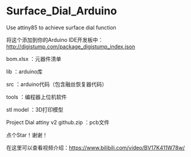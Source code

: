 # Surface_Dial_Arduino
Use attiny85 to achieve surface dial function

将这个添加到你的Arduino IDE开发板中：http://digistump.com/package_digistump_index.json

bom.xlsx ：元器件清单

lib ：arduino库

src ：arduino代码（包含融丝恢复器代码）

tools ：编程器上位机软件

stl model ：3D打印模型

Project Dial attiny v2 github.zip ：pcb文件

点个Star！谢谢！




在这里可以查看视频介绍：https://www.bilibili.com/video/BV17K411W78w/
